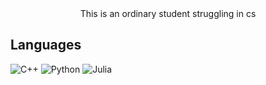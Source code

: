 <div align="center">
  This is an ordinary student struggling in cs
</div>

## Languages

![C++](https://img.shields.io/badge/-C++-000000?style=flat&logo=c%2B%2B)
![Python](https://img.shields.io/badge/-Python-000000?style=flat&logo=python)
![Julia](https://img.shields.io/badge/-Julia-000000?style=flat&logo=julia)
